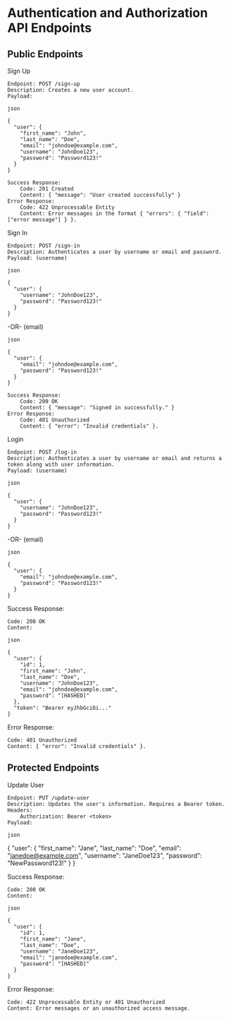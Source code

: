 # Authentication and Authorization API Endpoints

## Public Endpoints

Sign Up

    Endpoint: POST /sign-up
    Description: Creates a new user account.
    Payload:

    json

    {
      "user": {
        "first_name": "John",
        "last_name": "Doe",
        "email": "johndoe@example.com",
        "username": "JohnDoe123",
        "password": "Password123!"
      }
    }

    Success Response:
        Code: 201 Created
        Content: { "message": "User created successfully" }
    Error Response:
        Code: 422 Unprocessable Entity
        Content: Error messages in the format { "errors": { "field": ["error message"] } }.

Sign In

    Endpoint: POST /sign-in
    Description: Authenticates a user by username or email and password.
    Payload: (username)

    json

    {
      "user": {
        "username": "JohnDoe123",
        "password": "Password123!"
      }
    }

-OR- (email)

    json

    {
      "user": {
        "email": "johndoe@example.com",
        "password": "Password123!"
      }
    }

    Success Response:
        Code: 200 OK
        Content: { "message": "Signed in successfully." }
    Error Response:
        Code: 401 Unauthorized
        Content: { "error": "Invalid credentials" }.

Login

    Endpoint: POST /log-in
    Description: Authenticates a user by username or email and returns a token along with user information.
    Payload: (username)

    json

    {
      "user": {
        "username": "JohnDoe123",
        "password": "Password123!"
      }
    }

-OR- (email)

    json
    
    {
      "user": {
        "email": "johndoe@example.com",
        "password": "Password123!"
      }
    }

Success Response:

    Code: 200 OK
    Content:

    json

    {
      "user": {
        "id": 1,
        "first_name": "John",
        "last_name": "Doe",
        "username": "JohnDoe123",
        "email": "johndoe@example.com",
        "password": "[HASHED]"
      },
      "token": "Bearer eyJhbGciOi..."
    }

Error Response:

    Code: 401 Unauthorized
    Content: { "error": "Invalid credentials" }.
    
## Protected Endpoints

Update User

    Endpoint: PUT /update-user
    Description: Updates the user's information. Requires a Bearer token.
    Headers:
        Authorization: Bearer <token>
    Payload:

    json

{
  "user": {
    "first_name": "Jane",
    "last_name": "Doe",
    "email": "janedoe@example.com",
    "username": "JaneDoe123",
    "password": "NewPassword123!"
  }
}

Success Response:

    Code: 200 OK
    Content:

    json

    {
      "user": {
        "id": 1,
        "first_name": "Jane",
        "last_name": "Doe",
        "username": "JaneDoe123",
        "email": "janedoe@example.com",
        "password": "[HASHED]"
      }
    }

Error Response:

    Code: 422 Unprocessable Entity or 401 Unauthorized
    Content: Error messages or an unauthorized access message.
